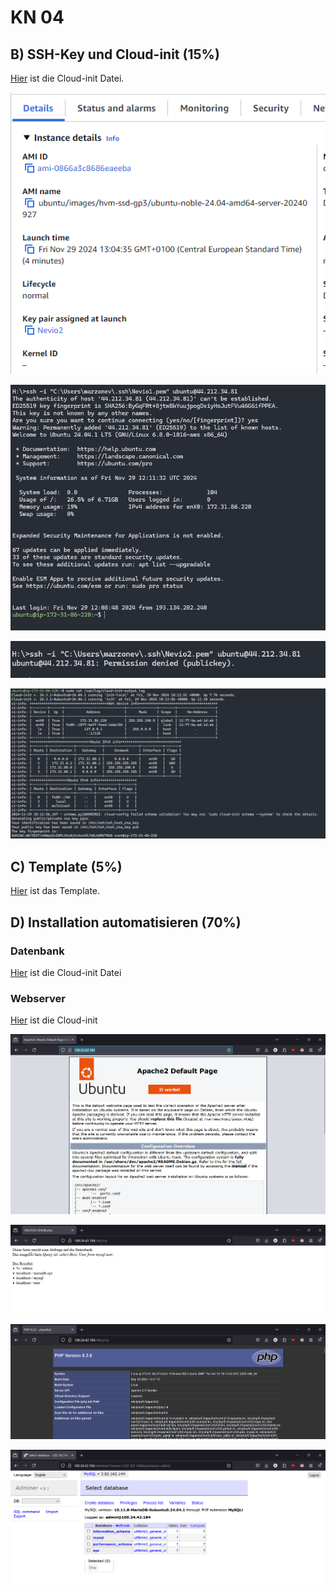 # KN 04

## B) SSH-Key und Cloud-init (15%)

[Hier](cloud-init.yaml) ist die Cloud-init Datei.

![keypair](media/keypair.png)

![connect-key1](media/connect-key1.png)

![connect-key2](media/connect-key2.png)

![cloud-init-log](media/cloud-init-log.png)

## C) Template (5%)

[Hier](Template.yaml) ist das Template.

## D) Installation automatisieren (70%)

### Datenbank

[Hier](cloud-init-db.yaml) ist die Cloud-init Datei

### Webserver

[Hier](cloud-init-web.yaml) ist die Cloud-init

![indexhtml](media/indexhtml.png)

![dbphp](media/dbphp.png)

![infophp](media/infophp.png)

![adminer](media/adminer.png)